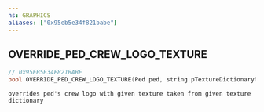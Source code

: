 ```yaml
---
ns: GRAPHICS
aliases: ["0x95eb5e34f821babe"]
---
```

## OVERRIDE_PED_CREW_LOGO_TEXTURE

```c
// 0x95EB5E34F821BABE
bool OVERRIDE_PED_CREW_LOGO_TEXTURE(Ped ped, string pTextureDictionaryName, string pTextureName);
```

```
overrides ped's crew logo with given texture taken from given texture dictionary
```
